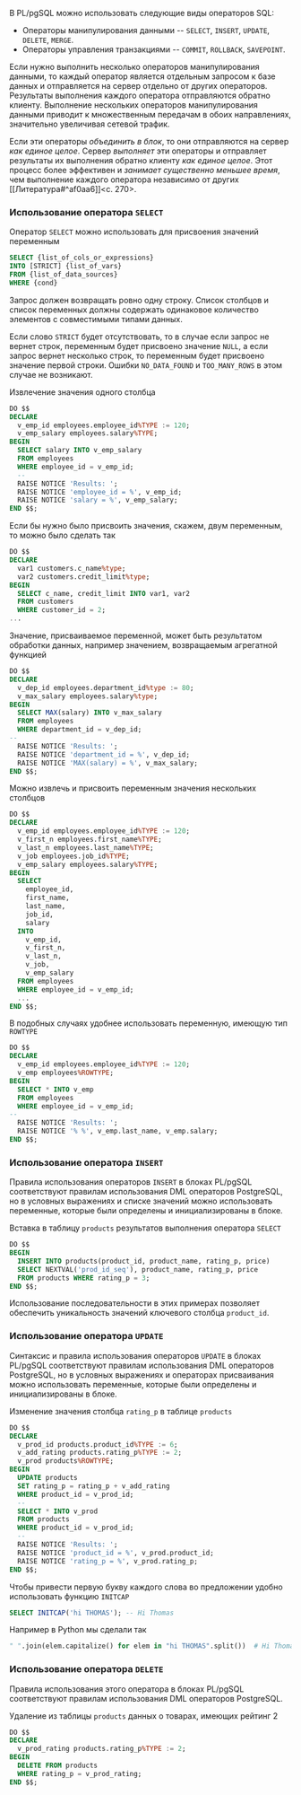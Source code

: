 В PL/pgSQL можно использовать следующие виды операторов SQL:
- Операторы манипулирования данными -- `SELECT`, `INSERT`, `UPDATE`, `DELETE`, `MERGE`.
- Операторы управления транзакциями -- `COMMIT`, `ROLLBACK`, `SAVEPOINT`.

Если нужно выполнить несколько операторов манипулирования данными, то каждый оператор является отдельным запросом к базе данных и отправляется на сервер отдельно от других операторов. Результаты выполнения каждого оператора отправляются обратно клиенту. Выполнение нескольких операторов манипулирования данными приводит к множественным передачам в обоих направлениях, значительно увеличивая сетевой трафик.

Если эти операторы _объединить в блок_, то они отправляются на сервер _как единое целое_. Сервер _выполняет_ эти операторы и отправляет результаты их выполнения обратно клиенту _как единое целое_. Этот процесс более эффективен и _занимает существенно меньшее время_, чем выполнение каждого оператора независимо от других [[Литература#^af0aa6]]<c. 270>.

### Использование оператора `SELECT`

Оператор `SELECT` можно использовать для присвоения значений переменным
```sql
SELECT {list_of_cols_or_expressions}
INTO [STRICT] {list_of_vars}
FROM {list_of_data_sources}
WHERE {cond}
```

Запрос должен возвращать ровно одну строку. Список столбцов и список переменных должны содержать одинаковое количество элементов с совместимыми типами данных.

Если слово `STRICT` будет отсутствовать, то в случае если запрос не вернет строк, переменным будет присвоено значение `NULL`, а если запрос вернет несколько строк, то переменным будет присвоено значение первой строки. Ошибки `NO_DATA_FOUND` и `TOO_MANY_ROWS` в этом случае не возникают.

Извлечение значения одного столбца
```sql
DO $$
DECLARE
  v_emp_id employees.employee_id%TYPE := 120;
  v_emp_salary employees.salary%TYPE;
BEGIN
  SELECT salary INTO v_emp_salary
  FROM employees
  WHERE employee_id = v_emp_id;
  -- 
  RAISE NOTICE 'Results: ';
  RAISE NOTICE 'employee_id = %', v_emp_id;
  RAISE NOTICE 'salary = %', v_emp_salary;
END $$;
```

Если бы нужно было присвоить значения, скажем, двум переменным, то можно было сделать так
```sql
DO $$
DECLARE
  var1 customers.c_name%type;
  var2 customers.credit_limit%type;
BEGIN
  SELECT c_name, credit_limit INTO var1, var2
  FROM customers
  WHERE customer_id = 2;
...
```

Значение, присваиваемое переменной, может быть результатом обработки данных, например значением, возвращаемым агрегатной функцией
```sql
DO $$
DECLARE
  v_dep_id employees.department_id%type := 80;
  v_max_salary employees.salary%type;
BEGIN
  SELECT MAX(salary) INTO v_max_salary
  FROM employees
  WHERE department_id = v_dep_id;
--
  RAISE NOTICE 'Results: ';
  RAISE NOTICE 'department_id = %', v_dep_id;
  RAISE NOTICE 'MAX(salary) = %', v_max_salary;
END $$;
```

Можно извлечь и присвоить переменным значения нескольких столбцов
```sql
DO $$
DECLARE
  v_emp_id employees.employee_id%TYPE := 120;
  v_first_n employees.first_name%TYPE;
  v_last_n employees.last_name%TYPE;
  v_job employees.job_id%TYPE;
  v_emp_salary employees.salary%TYPE;
BEGIN
  SELECT
    employee_id,
    first_name,
    last_name,
    job_id,
    salary
  INTO
    v_emp_id,
    v_first_n,
    v_last_n,
    v_job,
    v_emp_salary
  FROM employees
  WHERE employee_id = v_emp_id;
  ...
END $$;
```

В подобных случаях удобнее использовать переменную, имеющую тип `ROWTYPE`
```sql
DO $$
DECLARE
  v_emp_id employees.employee_id%TYPE := 120;
  v_emp employees%ROWTYPE;
BEGIN
  SELECT * INTO v_emp
  FROM employees
  WHERE employee_id = v_emp_id;
-- 
  RAISE NOTICE 'Results: ';
  RAISE NOTICE '% %', v_emp.last_name, v_emp.salary;
END $$;
```

### Использование оператора `INSERT`

Правила использования операторов `INSERT` в блоках PL/pgSQL соответствуют правилам использования DML операторов PostgreSQL, но в условных выражениях и списке значений можно использовать переменные, которые были определены и инициализированы в блоке.

Вставка в таблицу `products` результатов выполнения оператора `SELECT`
```sql
DO $$
BEGIN
  INSERT INTO products(product_id, product_name, rating_p, price)
  SELECT NEXTVAL('prod_id_seq'), product_name, rating_p, price
  FROM products WHERE rating_p = 3;
END $$;
```

Использование последовательности в этих примерах позволяет обеспечить уникальность значений ключевого столбца `product_id`. 

### Использование оператора `UPDATE`

Синтаксис и правила использования операторов `UPDATE` в блоках PL/pgSQL соответствуют правилам использования DML операторов PostgreSQL, но в условных выражениях и операторах присваивания можно использовать переменные, которые были определены и инициализированы в блоке.

Изменение значения столбца `rating_p` в таблице `products`
```sql
DO $$
DECLARE
  v_prod_id products.product_id%TYPE := 6;
  v_add_rating products.rating_p%TYPE := 2;
  v_prod products%ROWTYPE;
BEGIN
  UPDATE products
  SET rating_p = rating_p + v_add_rating
  WHERE product_id = v_prod_id;
  --
  SELECT * INTO v_prod
  FROM products
  WHERE product_id = v_prod_id;
  --
  RAISE NOTICE 'Results: ';
  RAISE NOTICE 'product_id = %', v_prod.product_id;
  RAISE NOTICE 'rating_p = %', v_prod.rating_p;
END $$;
```

Чтобы привести первую букву каждого слова во предложении удобно использовать функцию `INITCAP`
```sql
SELECT INITCAP('hi THOMAS'); -- Hi Thomas
```

Например в Python мы сделали так
```python
" ".join(elem.capitalize() for elem in "hi THOMAS".split())  # Hi Thomas
```

### Использование оператора `DELETE`

Правила использования этого оператора в блоках PL/pgSQL соответствуют правилам использования DML операторов PostgreSQL.

Удаление из таблицы `products` данных о товарах, имеющих рейтинг 2
```sql
DO $$
DECLARE
  v_prod_rating products.rating_p%TYPE := 2;
BEGIN
  DELETE FROM products
  WHERE rating_p = v_prod_rating;
END $$;
```



